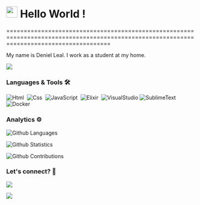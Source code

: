 
<h1><img src="https://emojis.slackmojis.com/emojis/images/1531849430/4246/blob-sunglasses.gif?1531849430" width="30"/> Hello World ! </h1>
==========================================================================================================================================


My name is Deniel Leal. I work as a student at my home.

![](http://estruyf-github.azurewebsites.net/api/VisitorHit?user=deniel-leal&repo=deniel-leal&countColorcountColor)

### Languages & Tools 🛠  
![Html](https://img.shields.io/badge/-Html-05122A?style=flat&color=green)&nbsp;
![Css](https://img.shields.io/badge/-Css-05122A?style=flat&color=green)&nbsp;
![JavaScript](https://img.shields.io/badge/-JavaScript-05122A?style=flat&color=green)&nbsp;
![Elixir](https://img.shields.io/badge/-Elixir-06122A?style=flat&color=green)&nbsp;
![VisualStudio](https://img.shields.io/badge/-VisualStudio-05122A?style=flat&color=gray)&nbsp;![SublimeText](https://img.shields.io/badge/-SublimeText-05122A?style=flat&color=gray)&nbsp;  
![Docker](https://img.shields.io/badge/-Docker-06122A?style=flat&color=blue)&nbsp;  


### Analytics ⚙️

![Github Languages](https://github-readme-stats.vercel.app/api/top-langs/?username=deniel-leal&layout=compact&count_private=true)

![Github Statistics](https://github-readme-stats.vercel.app/api/?username=deniel-leal&count_private=true&show_icons=true)

![Github Contributions](https://github-readme-streak-stats.herokuapp.com/?user=deniel-leal&hide_border=true)

### Let's connect? 🤝

<p align="left">

<a href="https://twitter.com/oWumb"><img src="https://img.shields.io/badge/-Twitter-%231DA1F2?style=flat&logo=twitter&logoColor=white"/></a>

<a href="https://www.instagram.com/deniel_leal/"><img src="https://img.shields.io/badge/-Instagram-E4405F?style=flat&logo=instagram&logoColor=white"/></a>

</p>

